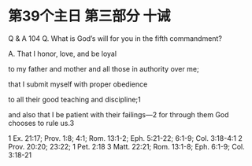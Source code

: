 # 第39个主日 第三部分 十诫

Q & A 104
Q. What is God’s will for you
in the fifth commandment?

A. That I honor, love, and be loyal

to my father and mother
and all those in authority over me;

that I submit myself with proper obedience

to all their good teaching and discipline;1

and also that I be patient with their failings—2
for through them God chooses to rule us.3

1 Ex. 21:17; Prov. 1:8; 4:1; Rom. 13:1-2; Eph. 5:21-22; 6:1-9; Col. 3:18-4:1
2 Prov. 20:20; 23:22; 1 Pet. 2:18
3 Matt. 22:21; Rom. 13:1-8; Eph. 6:1-9; Col. 3:18-21

